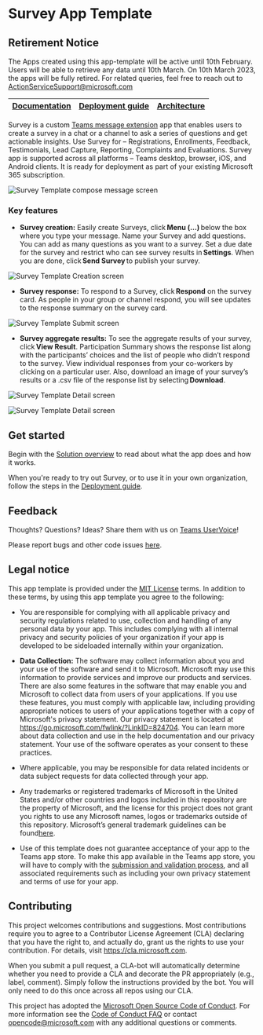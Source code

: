 # Survey App Template

## Retirement Notice

The Apps created using this app-template will be active until 10th February. Users will be able to retrieve any data until 10th March. On 10th March 2023, the apps will be fully retired. For related queries, feel free to reach out to ActionServiceSupport@microsoft.com

| [Documentation](https://github.com/OfficeDev/Microsoft-Teams-Survey-app/wiki/Home) | [Deployment guide](https://github.com/OfficeDev/Microsoft-Teams-Survey-app/wiki/Deployment-guide) | [Architecture](https://github.com/OfficeDev/Microsoft-Teams-Survey-app/wiki/Solution-overview) |
| ---- | ---- | ---- |

Survey is a custom [Teams message extension](https://docs.microsoft.com/en-us/microsoftteams/platform/messaging-extensions/what-are-messaging-extensions) app that enables users to create a survey in a chat or a channel to ask a series of questions and get actionable insights. Use Survey for – Registrations, Enrollments, Feedback, Testimonials, Lead Capture, Reporting, Complaints and Evaluations. Survey app is supported across all platforms – Teams desktop, browser, iOS, and Android clients. It is ready for deployment as part of your existing Microsoft 365 subscription.

![Survey Template compose message screen](https://github.com/OfficeDev/Microsoft-Teams-Survey-app/wiki/images/SurveyTemplateCompose.gif)

### Key features
* **Survey creation:** Easily create Surveys, click **Menu (…)** below the box where you type your message. Name your Survey and add questions. You can add as many questions as you want to a survey. Set a due date for the survey and restrict who can see survey results in **Settings**. When you are done, click **Send Survey** to publish your survey. 

![Survey Template Creation screen](https://github.com/OfficeDev/Microsoft-Teams-Survey-app/wiki/images/SurveyTemplateCreation.png)

* **Survey response:** To respond to a Survey, click **Respond** on the survey card. As people in your group or channel respond, you will see updates to the response summary on the survey card.

![Survey Template Submit screen](https://github.com/OfficeDev/Microsoft-Teams-Survey-app/wiki/images/SurveyTemplateSubmit.png)

* **Survey aggregate results:** To see the aggregate results of your survey, click **View Result**. Participation Summary shows the response list along with the participants’ choices and the list of people who didn’t respond to the survey. View individual responses from your co-workers by clicking on a particular user. Also, download an image of your survey’s results or a .csv file of the response list by selecting **Download**.

![Survey Template Detail screen](https://github.com/OfficeDev/Microsoft-Teams-Survey-app/wiki/images/SurveyTemplateDetail.png)

![Survey Template Detail screen](https://github.com/OfficeDev/Microsoft-Teams-Survey-app/wiki/images/SurveyTemplateDetailDrillDown.png)

## Get started

Begin with the [Solution overview](https://github.com/OfficeDev/Microsoft-Teams-Survey-app/wiki/Solution-overview) to read about what the app does and how it works.

When you're ready to try out Survey, or to use it in your own organization, follow the steps in the [Deployment guide](https://github.com/OfficeDev/Microsoft-Teams-Survey-app/wiki/Deployment-guide).

## Feedback

Thoughts? Questions? Ideas? Share them with us on [Teams UserVoice](https://microsoftteams.uservoice.com/forums/555103-public)!

Please report bugs and other code issues [here](https://github.com/OfficeDev/Microsoft-Teams-Survey-app/issues/new).

## Legal notice

This app template is provided under the [MIT License](./LICENSE) terms.  In addition to these terms, by using this app template you agree to the following:

- You are responsible for complying with all applicable privacy and security regulations related to use, collection and handling of any personal data by your app. This includes complying with all internal privacy and security policies of your organization if your app is developed to be sideloaded internally within your organization.

- **Data Collection:** The software may collect information about you and your use of the software and send it to Microsoft. Microsoft may use this information to provide services and improve our products and services. There are also some features in the software that may enable you and Microsoft to collect data from users of your applications. If you use these features, you must comply with applicable law, including providing appropriate notices to users of your applications together with a copy of Microsoft's privacy statement. Our privacy statement is located at https://go.microsoft.com/fwlink/?LinkID=824704. You can learn more about data collection and use in the help documentation and our privacy statement. Your use of the software operates as your consent to these practices.

- Where applicable, you may be responsible for data related incidents or data subject requests for data collected through your app. 

- Any trademarks or registered trademarks of Microsoft in the United States and/or other countries and logos included in this repository are the property of Microsoft, and the license for this project does not grant you rights to use any Microsoft names, logos or trademarks outside of this repository. Microsoft’s general trademark guidelines can be found[here](https://www.microsoft.com/en-us/legal/intellectualproperty/trademarks/usage/general.aspx).

- Use of this template does not guarantee acceptance of your app to the Teams app store. To make this app available in the Teams app store, you will have to comply with the [submission and validation process](https://docs.microsoft.com/en-us/microsoftteams/platform/concepts/deploy-and-publish/appsource/publish), and all associated requirements such as including your own privacy statement and terms of use for your app.

## Contributing

This project welcomes contributions and suggestions. Most contributions require you to agree to a Contributor License Agreement (CLA) declaring that you have the right to, and actually do, grant us the rights to use your contribution. For details, visit https://cla.microsoft.com.

When you submit a pull request, a CLA-bot will automatically determine whether you need to provide a CLA and decorate the PR appropriately (e.g., label, comment). Simply follow the instructions provided by the bot. You will only need to do this once across all repos using our CLA.

This project has adopted the [Microsoft Open Source Code of Conduct](https://opensource.microsoft.com/codeofconduct/). For more information see the [Code of Conduct FAQ](https://opensource.microsoft.com/codeofconduct/faq/) or contact [opencode@microsoft.com](mailto:opencode@microsoft.com) with any additional questions or comments.
